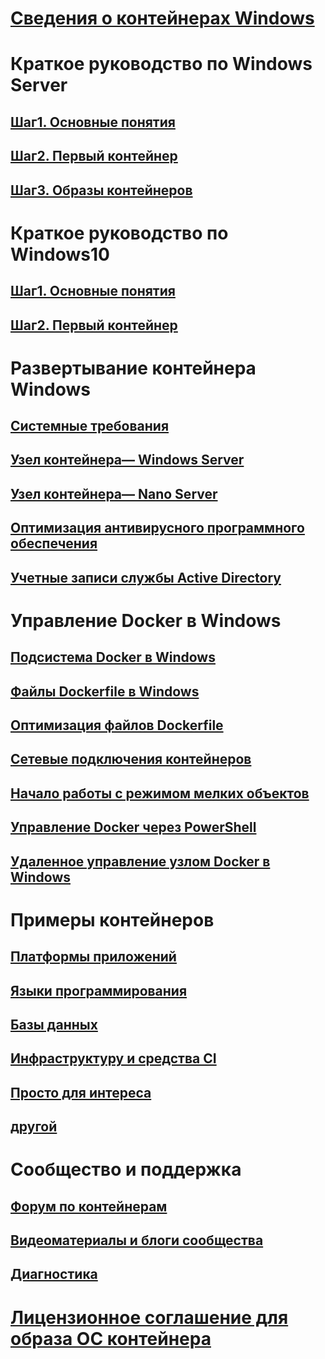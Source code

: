 # [Сведения о контейнерах Windows](about/index.md)

# Краткое руководство по Windows Server
## [Шаг1. Основные понятия](quick_start/quick_start.md)
## [Шаг2. Первый контейнер](quick_start/quick_start_windows_server.md)
## [Шаг3. Образы контейнеров](quick_start/quick_start_images.md)

# Краткое руководство по Windows10
## [Шаг1. Основные понятия](quick_start/quick_start.md)
## [Шаг2. Первый контейнер](quick_start/quick_start_windows_10.md)

# Развертывание контейнера Windows
## [Системные требования](deployment/system_requirements.md)
## [Узел контейнера— Windows Server](deployment/deployment.md)
## [Узел контейнера— Nano Server](deployment/deployment_nano.md)
## [Оптимизация антивирусного программного обеспечения](https://msdn.microsoft.com/en-us/windows/hardware/drivers/ifs/anti-virus-optimization-for-windows-containers)
## [Учетные записи службы Active Directory](management/manage_serviceaccounts.md)

# Управление Docker в Windows
## [Подсистема Docker в Windows](docker/configure_docker_daemon.md)
## [Файлы Dockerfile в Windows](docker/manage_windows_dockerfile.md)
## [Оптимизация файлов Dockerfile](docker/optimize_windows_dockerfile.md)
## [Сетевые подключения контейнеров](management/container_networking.md)
## [Начало работы с режимом мелких объектов](manage-containers/swarm-mode.md)
## [Управление Docker через PowerShell](https://github.com/Microsoft/Docker-PowerShell)
## [Удаленное управление узлом Docker в Windows](management/manage_remotehost.md)

# Примеры контейнеров
## [Платформы приложений](samples.md#Application-Frameworks)
## [Языки программирования](samples.md#Programing-Languages)
## [Базы данных](samples.md#Databases)
## [Инфраструктуру и средства CI](samples.md#Infrastructure-and-CI-Tools)
## [Просто для интереса](samples.md#Just-for-Fun)
## [другой](samples.md#Other)


# Сообщество и поддержка
## [Форум по контейнерам](https://social.msdn.microsoft.com/Forums/en-US/home?forum=windowscontainers)
## [Видеоматериалы и блоги сообщества](communitylinks.md)
## [Диагностика](troubleshooting.md)


# [Лицензионное соглашение для образа ОС контейнера](Images_EULA.md)
